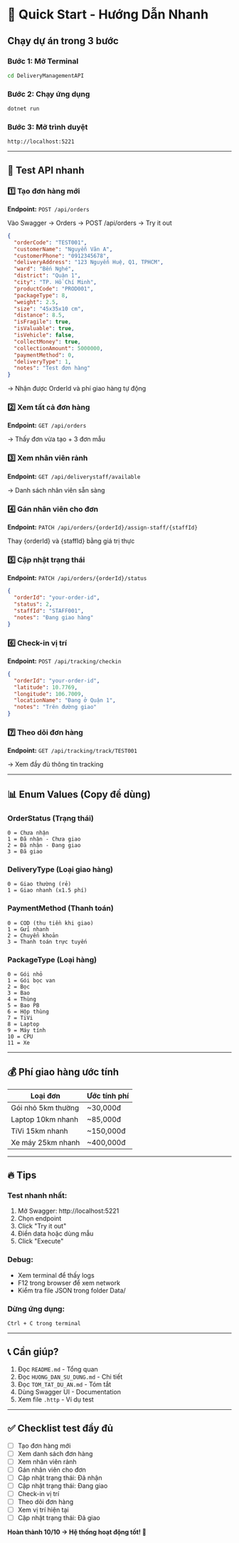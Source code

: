 # 🚀 Quick Start - Hướng Dẫn Nhanh

## Chạy dự án trong 3 bước

### Bước 1: Mở Terminal
```bash
cd DeliveryManagementAPI
```

### Bước 2: Chạy ứng dụng
```bash
dotnet run
```

### Bước 3: Mở trình duyệt
```
http://localhost:5221
```

---

## 🎯 Test API nhanh

### 1️⃣ Tạo đơn hàng mới
**Endpoint:** `POST /api/orders`

Vào Swagger → Orders → POST /api/orders → Try it out

```json
{
  "orderCode": "TEST001",
  "customerName": "Nguyễn Văn A",
  "customerPhone": "0912345678",
  "deliveryAddress": "123 Nguyễn Huệ, Q1, TPHCM",
  "ward": "Bến Nghé",
  "district": "Quận 1",
  "city": "TP. Hồ Chí Minh",
  "productCode": "PROD001",
  "packageType": 8,
  "weight": 2.5,
  "size": "45x35x10 cm",
  "distance": 8.5,
  "isFragile": true,
  "isValuable": true,
  "isVehicle": false,
  "collectMoney": true,
  "collectionAmount": 5000000,
  "paymentMethod": 0,
  "deliveryType": 1,
  "notes": "Test đơn hàng"
}
```

→ Nhận được OrderId và phí giao hàng tự động

### 2️⃣ Xem tất cả đơn hàng
**Endpoint:** `GET /api/orders`

→ Thấy đơn vừa tạo + 3 đơn mẫu

### 3️⃣ Xem nhân viên rảnh
**Endpoint:** `GET /api/deliverystaff/available`

→ Danh sách nhân viên sẵn sàng

### 4️⃣ Gán nhân viên cho đơn
**Endpoint:** `PATCH /api/orders/{orderId}/assign-staff/{staffId}`

Thay {orderId} và {staffId} bằng giá trị thực

### 5️⃣ Cập nhật trạng thái
**Endpoint:** `PATCH /api/orders/{orderId}/status`

```json
{
  "orderId": "your-order-id",
  "status": 2,
  "staffId": "STAFF001",
  "notes": "Đang giao hàng"
}
```

### 6️⃣ Check-in vị trí
**Endpoint:** `POST /api/tracking/checkin`

```json
{
  "orderId": "your-order-id",
  "latitude": 10.7769,
  "longitude": 106.7009,
  "locationName": "Đang ở Quận 1",
  "notes": "Trên đường giao"
}
```

### 7️⃣ Theo dõi đơn hàng
**Endpoint:** `GET /api/tracking/track/TEST001`

→ Xem đầy đủ thông tin tracking

---

## 📊 Enum Values (Copy để dùng)

### OrderStatus (Trạng thái)
```
0 = Chưa nhận
1 = Đã nhận - Chưa giao
2 = Đã nhận - Đang giao
3 = Đã giao
```

### DeliveryType (Loại giao hàng)
```
0 = Giao thường (rẻ)
1 = Giao nhanh (x1.5 phí)
```

### PaymentMethod (Thanh toán)
```
0 = COD (thu tiền khi giao)
1 = Gửi nhanh
2 = Chuyển khoản
3 = Thanh toán trực tuyến
```

### PackageType (Loại hàng)
```
0 = Gói nhỏ
1 = Gói bọc van
2 = Bọc
3 = Bao
4 = Thùng
5 = Bao PB
6 = Hộp thùng
7 = TiVi
8 = Laptop
9 = Máy tính
10 = CPU
11 = Xe
```

---

## 💰 Phí giao hàng ước tính

| Loại đơn | Ước tính phí |
|----------|--------------|
| Gói nhỏ 5km thường | ~30,000đ |
| Laptop 10km nhanh | ~85,000đ |
| TiVi 15km nhanh | ~150,000đ |
| Xe máy 25km nhanh | ~400,000đ |

---

## 🔥 Tips

### Test nhanh nhất:
1. Mở Swagger: http://localhost:5221
2. Chọn endpoint
3. Click "Try it out"
4. Điền data hoặc dùng mẫu
5. Click "Execute"

### Debug:
- Xem terminal để thấy logs
- F12 trong browser để xem network
- Kiểm tra file JSON trong folder Data/

### Dừng ứng dụng:
```
Ctrl + C trong terminal
```

---

## 📞 Cần giúp?

1. Đọc `README.md` - Tổng quan
2. Đọc `HUONG_DAN_SU_DUNG.md` - Chi tiết
3. Đọc `TOM_TAT_DU_AN.md` - Tóm tắt
4. Dùng Swagger UI - Documentation
5. Xem file `.http` - Ví dụ test

---

## ✅ Checklist test đầy đủ

- [ ] Tạo đơn hàng mới
- [ ] Xem danh sách đơn hàng
- [ ] Xem nhân viên rảnh
- [ ] Gán nhân viên cho đơn
- [ ] Cập nhật trạng thái: Đã nhận
- [ ] Cập nhật trạng thái: Đang giao
- [ ] Check-in vị trí
- [ ] Theo dõi đơn hàng
- [ ] Xem vị trí hiện tại
- [ ] Cập nhật trạng thái: Đã giao

**Hoàn thành 10/10 → Hệ thống hoạt động tốt! 🎉**
